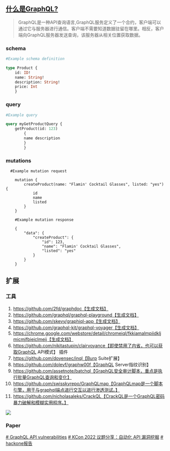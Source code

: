 
## [什么是GraphQL?](https://portswigger.net/web-security/graphql/what-is-graphql)
> GraphQL是一种API查询语言,GraphQL服务定义了一个合约，客户端可以通过它与服务器进行通信。客户端不需要知道数据驻留在哪里。相反，客户端向GraphQL服务器发送查询，该服务器从相关位置获取数据。
### schema
```GraphQL
#Example schema definition 

type Product { 
	id: ID! 
	name: String! 
	description: String! 
	price: Int 
	}


```

### query
```graphql
#Example query 

query myGetProductQuery { 
	getProduct(id: 123) 
		{ 
		name description 
		} 
		}
```

  

### mutations
```
  #Example mutation request

    mutation {
        createProduct(name: "Flamin' Cocktail Glasses", listed: "yes") {
            id
            name
            listed
        }
    }

```

```
    #Example mutation response

    {
        "data": {
            "createProduct": {
                "id": 123,
                "name": "Flamin' Cocktail Glasses",
                "listed": "yes"
            }
        }
    }

```


## 扩展

### 工具
1. https://github.com/2fd/graphdoc【生成文档】
2. https://github.com/graphql/graphql-playground【生成文档】
3. https://github.com/skevy/graphiql-app【生成文档】
4. https://github.com/graphql-kit/graphql-voyager【生成文档】
5. https://chrome.google.com/webstore/detail/chromeiql/fkkiamalmpiidkljmicmjfbieiclmeij【生成文档】
6. https://github.com/nikitastupin/clairvoyance【即使禁用了内省，也可以获取GraphQL API模式】
插件
7. https://github.com/doyensec/inql【Burp Suite扩展】
8. https://github.com/dolevf/graphw00f【GraphQL Server指纹识别】
9. https://github.com/assetnote/batchql【GraphQL安全审计脚本，重点是执行批量GraphQL查询和变化】
10. https://github.com/swisskyrepo/GraphQLmap【GraphQLmap是一个脚本引擎，用于与graphql端点进行交互以进行渗透测试。】
11. https://github.com/nicholasaleks/CrackQL【CrackQL是一个GraphQL密码暴力破解和模糊实用程序。】

![](media/graphlql-bug-money.png)

### Paper
[# GraphQL API vulnerabilities](https://portswigger.net/web-security/graphql)
[# KCon 2022 议题分享：自动化 API 漏洞挖掘](https://paper.seebug.org/1964/)
[# hackone报告](https://github.com/reddelexc/hackerone-reports/blob/master/tops_by_bug_type/TOPGRAPHQL.md)